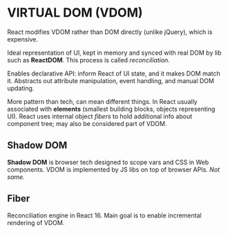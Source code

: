 # VIRTUAL DOM (VDOM)

React modifies VDOM rather than DOM directly (unlike jQuery), which is expensive.

Ideal representation of UI, kept in memory and synced with real DOM by lib such as **ReactDOM**. This process is called _reconciliation_.

Enables declarative API: inform React of UI state, and it makes DOM match it. Abstracts out attribute manipulation, event handling, and manual DOM updating.

More pattern than tech, can mean different things. In React usually associated with **elements** (smallest building blocks, objects representing UI). React uses internal object *fibers* to hold additional info about component tree; may also be considered part of VDOM.

## Shadow DOM

**Shadow DOM** is browser tech designed to scope vars and CSS in Web components. VDOM is implemented by JS libs on top of browser APIs. *Not same.*

## Fiber

Reconciliation engine in React 16. Main goal is to enable incremental rendering of VDOM.
